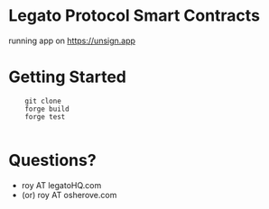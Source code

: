 # Legato Protocol Smart Contracts
running app on https://unsign.app

# Getting Started

```
    git clone 
    forge build
    forge test


```

# Questions?
- roy AT legatoHQ.com 
- (or) roy AT osherove.com

